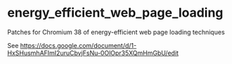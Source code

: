 # energy_efficient_web_page_loading
Patches for Chromium 38 of energy-efficient web page loading techniques

See https://docs.google.com/document/d/1-HxSHusmhAFImI2uruCbvjFsNu-0OlOpr35XQmHmGbU/edit
